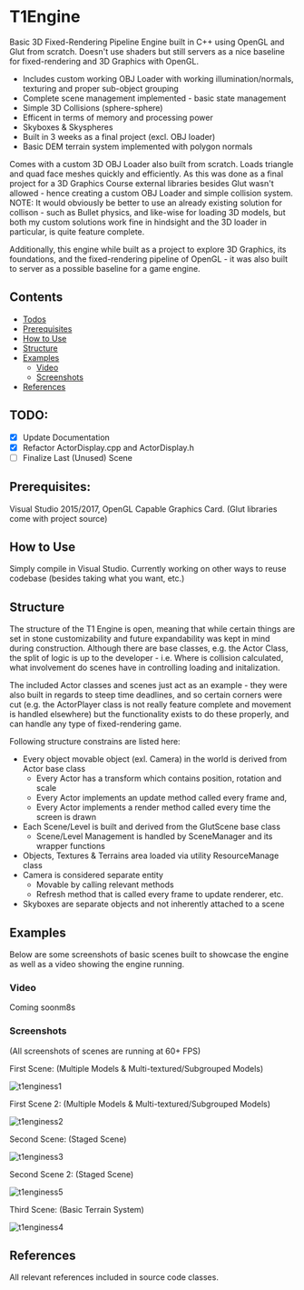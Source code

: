# T1Engine
Basic 3D Fixed-Rendering Pipeline Engine built in C++ using OpenGL and Glut from scratch. Doesn't use shaders but still servers as a nice baseline for fixed-rendering and 3D Graphics with OpenGL.

- Includes custom working OBJ Loader with working illumination/normals, texturing and proper sub-object grouping
- Complete scene management implemented - basic state management
- Simple 3D Collisions (sphere-sphere)
- Efficent in terms of memory and processing power
- Skyboxes & Skyspheres
- Built in 3 weeks as a final project (excl. OBJ loader)
- Basic DEM terrain system implemented with polygon normals

Comes with a custom 3D OBJ Loader also built from scratch. Loads triangle and quad face meshes quickly and efficiently. As  this was done as a final project for a 3D Graphics Course external libraries besides Glut wasn't allowed - hence creating a custom OBJ Loader and simple collision system. NOTE: It would obviously be better to use an already existing solution for collison - such as Bullet physics, and like-wise for loading 3D models, but both my custom solutions work fine in hindsight and the 3D loader in particular, is quite feature complete.

Additionally, this engine while built as a project to explore 3D Graphics, its foundations, and the fixed-rendering pipeline of OpenGL - it was also built to server as  a possible baseline for a game engine.

## Contents
* [Todos](#todo)
* [Prerequisites](#prerequisites)
* [How to Use](#how-to-use)
* [Structure](#structure)
* [Examples](#examples)
	* [Video](#video)
	* [Screenshots](#Screenshots)
* [References](#references)

## TODO:
- [X] Update Documentation
- [X] Refactor ActorDisplay.cpp and ActorDisplay.h
- [ ] Finalize Last (Unused) Scene

## Prerequisites:

Visual Studio 2015/2017, OpenGL Capable Graphics Card.
(Glut libraries come with project source)

## How to Use

Simply compile in Visual Studio. Currently working on other ways to reuse codebase (besides taking what you want, etc.)

## Structure

The structure of the T1 Engine is open, meaning that while certain things are set in stone customizability and future expandability was kept in mind during construction. Although there are base classes, e.g. the Actor Class, the split of logic is up to the developer - i.e. Where is collision calculated, what involvement do scenes have in controlling loading and initalization.

The included Actor classes and scenes just act as an example - they were also built in regards to steep time deadlines, and so certain corners were cut (e.g. the ActorPlayer class is not really feature complete and movement is handled elsewhere) but the functionality exists to do these properly, and can handle any type of fixed-rendering game.

Following structure constrains are listed here:
* Every object movable object (exl. Camera) in the world is derived from Actor base class
	* Every Actor has a transform which contains position, rotation and scale
	* Every Actor implements an update method called every frame and,
	* Every Actor implements a render method called every time the screen is drawn
* Each Scene/Level is built and derived from the GlutScene base class
	* Scene/Level Management is handled by SceneManager and its wrapper functions
* Objects, Textures & Terrains area loaded via utility ResourceManage class
* Camera is considered separate entity
	* Movable by calling relevant methods
	* Refresh method that is called every frame to update renderer, etc.
* Skyboxes are separate objects and not inherently attached to a scene



## Examples

Below are some screenshots of basic scenes built to showcase the engine as well as a video showing the engine running.

### Video

Coming soonm8s

### Screenshots

(All screenshots of scenes are running at 60+ FPS)

First Scene: (Multiple Models & Multi-textured/Subgrouped Models)

![t1enginess1](https://user-images.githubusercontent.com/11038569/33595674-14e5c954-d9ed-11e7-8790-2088a0ae823b.png)

First Scene 2: (Multiple Models & Multi-textured/Subgrouped Models)

![t1enginess2](https://user-images.githubusercontent.com/11038569/33595699-287af7aa-d9ed-11e7-90ef-6590fd6c1cdc.png)

Second Scene: (Staged Scene)

![t1enginess3](https://user-images.githubusercontent.com/11038569/33595725-443fabfc-d9ed-11e7-8235-03be452b1430.png)

Second Scene 2: (Staged Scene)

![t1enginess5](https://user-images.githubusercontent.com/11038569/33595837-b740ad22-d9ed-11e7-91b2-a36a09a4c16d.png)

Third Scene: (Basic Terrain System)

![t1enginess4](https://user-images.githubusercontent.com/11038569/33595734-507ee766-d9ed-11e7-9924-39c01ff9050c.png)

## References
All relevant references included in source code classes.
